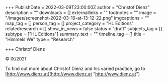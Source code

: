 +++
PublishDate = 2022-03-09T23:00:00Z
author = "Christof Dienz"
description = ""
downloads = []
externallinks = ""
footnotes = ""
image = "/images/screenshot-2022-03-10-at-13-12-22.png"
imgcaptions = ""
map_tag = []
person_tag = []
project_category = "HL Editions"
relatedresearch = []
show_in_news = false
status = "draft"
subjects_tag = []
subtype = ["HL Editions"]
summary_text = ""
timeline_tag = []
title = "Himmels We"
type = "Research"

+++
Christof Dienz

© IX/2021

To find out more about Christof Dienz and his varied practice, go to [http://www.dienz.at](http://www.dienz.at "http://www.dienz.at")